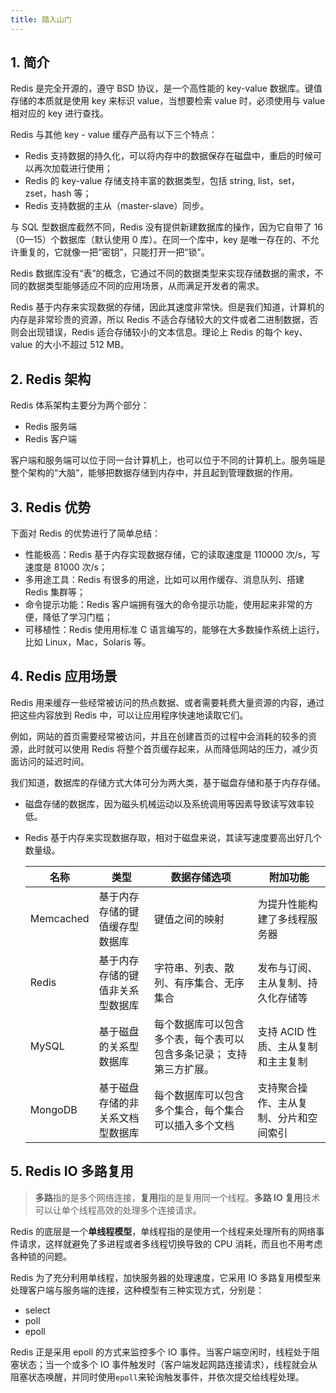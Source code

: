 ```yaml
---
title: 踏入山门
---
```


## 1. 简介

Redis 是完全开源的，遵守 BSD 协议，是一个高性能的 key-value 数据库。键值存储的本质就是使用 key 来标识 value，当想要检索 value 时，必须使用与 value 相对应的 key 进行查找。

Redis 与其他 key - value 缓存产品有以下三个特点：

- Redis 支持数据的持久化，可以将内存中的数据保存在磁盘中，重启的时候可以再次加载进行使用；
- Redis 的 key-value 存储支持丰富的数据类型，包括 string, list，set，zset，hash 等；
- Redis 支持数据的主从（master-slave）同步。

与 SQL 型数据库截然不同，Redis 没有提供新建数据库的操作，因为它自带了 16 （0—15）个数据库（默认使用 0 库）。在同一个库中，key 是唯一存在的、不允许重复的，它就像一把“密钥”，只能打开一把“锁”。

Redis 数据库没有“表”的概念，它通过不同的数据类型来实现存储数据的需求，不同的数据类型能够适应不同的应用场景，从而满足开发者的需求。

Redis 基于内存来实现数据的存储，因此其速度非常快。但是我们知道，计算机的内存是非常珍贵的资源，所以 Redis 不适合存储较大的文件或者二进制数据，否则会出现错误，Redis 适合存储较小的文本信息。理论上 Redis 的每个 key、value 的大小不超过 512 MB。

## 2. Redis 架构

Redis 体系架构主要分为两个部分：

- Redis 服务端
- Redis 客户端

客户端和服务端可以位于同一台计算机上，也可以位于不同的计算机上。服务端是整个架构的“大脑”，能够把数据存储到内存中，并且起到管理数据的作用。

## 3. Redis 优势

下面对 Redis 的优势进行了简单总结：

- 性能极高：Redis 基于内存实现数据存储，它的读取速度是 110000 次/s，写速度是 81000 次/s；
- 多用途工具：Redis 有很多的用途，比如可以用作缓存、消息队列、搭建 Redis 集群等；
- 命令提示功能：Redis 客户端拥有强大的命令提示功能，使用起来非常的方便，降低了学习门槛；
- 可移植性：Redis 使用用标准 C 语言编写的，能够在大多数操作系统上运行，比如 Linux，Mac，Solaris 等。

## 4. Redis 应用场景

Redis 用来缓存一些经常被访问的热点数据、或者需要耗费大量资源的内容，通过把这些内容放到 Redis 中，可以让应用程序快速地读取它们。

例如，网站的首页需要经常被访问，并且在创建首页的过程中会消耗的较多的资源，此时就可以使用 Redis 将整个首页缓存起来，从而降低网站的压力，减少页面访问的延迟时间。

我们知道，数据库的存储方式大体可分为两大类，基于磁盘存储和基于内存存储。

- 磁盘存储的数据库，因为磁头机械运动以及系统调用等因素导致读写效率较低。

- Redis 基于内存来实现数据存取，相对于磁盘来说，其读写速度要高出好几个数量级。

  | 名称      | 类型                             | 数据存储选项                                                 | 附加功能                               |
  | --------- | -------------------------------- | ------------------------------------------------------------ | -------------------------------------- |
  | Memcached | 基于内存存储的键值缓存型数据库   | 键值之间的映射                                               | 为提升性能构建了多线程服务器           |
  | Redis     | 基于内存存储的键值非关系型数据库 | 字符串、列表、散列、有序集合、无序集合                       | 发布与订阅、主从复制、持久化存储等     |
  | MySQL     | 基于磁盘的关系型数据库           | 每个数据库可以包含多个表，每个表可以包含多条记录； 支持第三方扩展。 | 支持 ACID 性质、主从复制和主主复制     |
  | MongoDB   | 基于磁盘存储的非关系文档型数据库 | 每个数据库可以包含多个集合，每个集合可以插入多个文档         | 支持聚合操作、主从复制、分片和空间索引 |

## 5. Redis IO 多路复用

> **多路**指的是多个网络连接，**复用**指的是复用同一个线程。**多路 IO 复用**技术可以让单个线程高效的处理多个连接请求。

Redis 的底层是一个**单线程模型**，单线程指的是使用一个线程来处理所有的网络事件请求，这样就避免了多进程或者多线程切换导致的 CPU 消耗，而且也不用考虑各种锁的问题。

Redis 为了充分利用单线程，加快服务器的处理速度，它采用 IO 多路复用模型来处理客户端与服务端的连接，这种模型有三种实现方式，分别是：

- select
- poll
- epoll

Redis 正是采用 epoll 的方式来监控多个 IO 事件。当客户端空闲时，线程处于阻塞状态；当一个或多个 IO 事件触发时（客户端发起网路连接请求），线程就会从阻塞状态唤醒，并同时使用`epoll`来轮询触发事件，并依次提交给线程处理。
